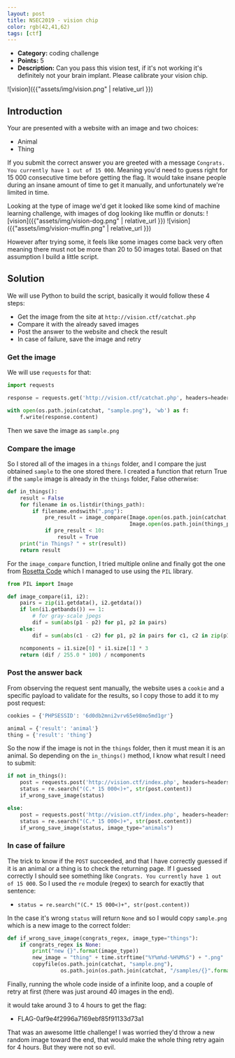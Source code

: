 ```yaml
---
layout: post
title: NSEC2019 - vision chip
color: rgb(42,41,62)
tags: [ctf]
---
```


- **Category:** coding challenge
- **Points:** 5
- **Description:** Can you pass this vision test, if it's not working it's definitely not your brain implant.
Please calibrate your vision chip.

![vision]({{"assets/img/vision.png" | relative_url }})


## Introduction

Your are presented with a website with an image and two choices:
  - Animal
  - Thing

If you submit the correct answer you are greeted with a message `Congrats. You currently have 1 out of 15 000`.
Meaning you'd need to guess right for 15 000 consecutive time before getting the flag.
It would take insane people during an insane amount of time to get it manually, and unfortunately we're limited in time.

Looking at the type of image we'd get it looked like some kind of machine learning challenge,
with images of dog looking like muffin or donuts:
![vision]({{"assets/img/vision-dog.png" | relative_url }}) ![vision]({{"assets/img/vision-muffin.png" | relative_url }})

However after trying some, it feels like some images come back very often meaning there must not be more than 20 to 50 images total.
Based on that assumption I build a little script.

## Solution

We will use Python to build the script, basically it would follow these 4 steps:

- Get the image from the site at `http://vision.ctf/catchat.php`
- Compare it with the already saved images
- Post the answer to the website and check the result
- In case of failure, save the image and retry

### Get the image

We will use `requests` for that:

```Python
import requests

response = requests.get('http://vision.ctf/catchat.php', headers=headers, cookies=cookies)

with open(os.path.join(catchat, "sample.png"), 'wb') as f:
    f.write(response.content)
```

Then we save the image as `sample.png`

### Compare the image

So I stored all of the images in a `things` folder, and I compare the just obtained `sample` to the one stored there.
I created a function that return True if the `sample` image is already in the `things` folder, False otherwise:

```Python
def in_things():
    result = False
    for filename in os.listdir(things_path):
        if filename.endswith(".png"):
            pre_result = image_compare(Image.open(os.path.join(catchat, "sample.png")),
                                       Image.open(os.path.join(things_path, filename)))
            if pre_result < 10:
                result = True
    print("in Things? " + str(result))
    return result
```

For the `image_compare` function, I tried multiple online and finally got the one from [Rosetta Code](https://rosettacode.org/wiki/Percentage_difference_between_images#Python)
which I managed to use using the `PIL` library.

```Python
from PIL import Image

def image_compare(i1, i2):
    pairs = zip(i1.getdata(), i2.getdata())
    if len(i1.getbands()) == 1:
        # for gray-scale jpegs
        dif = sum(abs(p1 - p2) for p1, p2 in pairs)
    else:
        dif = sum(abs(c1 - c2) for p1, p2 in pairs for c1, c2 in zip(p1, p2))

    ncomponents = i1.size[0] * i1.size[1] * 3
    return (dif / 255.0 * 100) / ncomponents
```

### Post the answer back

From observing the request sent manually, the website uses a `cookie` and a specific payload to validate for the results,
so I copy those to add it to my post request:
```Python
cookies = {'PHPSESSID': '6d0db2mni2vrv65e98mo5md1gr'}

animal = {'result': 'animal'}
thing = {'result': 'thing'}
```

So the now if the image is not in the `things` folder, then it must mean it is an animal.
So depending on the `in_things()` method, I know what result I need to submit:

```Python
if not in_things():
    post = requests.post('http://vision.ctf/index.php', headers=headers, cookies=cookies, data=animal)
    status = re.search("(C.* 15 000<)+", str(post.content))
    if_wrong_save_image(status)

else:
    post = requests.post('http://vision.ctf/index.php', headers=headers, cookies=cookies, data=thing)
    status = re.search("(C.* 15 000<)+", str(post.content))
    if_wrong_save_image(status, image_type="animals")
```

### In case of failure

The trick to know if the `POST` succeeded, and that I have correctly guessed if it is an animal or a thing is to check the returning page.
If I guessed correctly I should see something like `Congrats. You currently have 1 out of 15 000`.
So I used the `re` module (regex) to search for exactly that sentence:
  - ```status = re.search("(C.* 15 000<)+", str(post.content))```

In the case it's wrong `status` will return `None` and so I would copy `sample.png` which is a new image to the correct folder:

```Python
def if_wrong_save_image(congrats_regex, image_type="things"):
    if congrats_regex is None:
        print("new {}".format(image_type))
        new_image = "thing" + time.strftime("%Y%m%d-%H%M%S") + ".png"
        copyfile(os.path.join(catchat, "sample.png"),
                 os.path.join(os.path.join(catchat, "/samples/{}".format(image_type)), new_image))
```

Finally, running the whole code inside of a infinite loop, and a couple of retry at first (there was just around 40 images in the end).

it would take around 3 to 4 hours to get the flag:

- FLAG-0af9e4f2996a7169ebf85f91133d73a1

That was an awesome little challenge!
I was worried they'd throw a new random image toward the end, that would make the whole thing retry again for 4 hours.
But they were not so evil.

